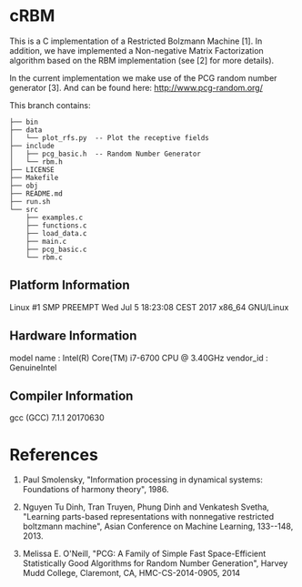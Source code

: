 # cRBM

This is a C implementation of a Restricted Bolzmann Machine [1]. In addition, we have implemented a Non-negative Matrix 
Factorization algorithm based on the RBM implementation (see [2] for more details). 

In the current implementation we make use of the PCG random number generator [3]. And can be found here: http://www.pcg-random.org/

This branch contains: 
```
├── bin
├── data
│   └── plot_rfs.py  -- Plot the receptive fields
├── include
│   ├── pcg_basic.h  -- Random Number Generator
│   └── rbm.h
├── LICENSE
├── Makefile
├── obj
├── README.md
├── run.sh
└── src
    ├── examples.c
    ├── functions.c
    ├── load_data.c
    ├── main.c
    ├── pcg_basic.c
    └── rbm.c
```


## Platform Information
Linux #1 SMP PREEMPT Wed Jul 5 18:23:08 CEST 2017 x86_64 GNU/Linux

## Hardware Information
model name	: Intel(R) Core(TM) i7-6700 CPU @ 3.40GHz
vendor_id	: GenuineIntel

## Compiler Information
gcc (GCC) 7.1.1 20170630


References
==========

1. Paul Smolensky, "Information processing in dynamical systems: Foundations of harmony theory", 1986.

2. Nguyen Tu Dinh, Tran Truyen, Phung Dinh and Venkatesh Svetha, "Learning parts-based representations with nonnegative restricted boltzmann machine", Asian Conference on Machine Learning, 133--148, 2013.

3. Melissa E. O'Neill, "PCG: A Family of Simple Fast Space-Efficient Statistically Good Algorithms for Random Number Generation",
Harvey Mudd College, Claremont, CA, HMC-CS-2014-0905, 2014
